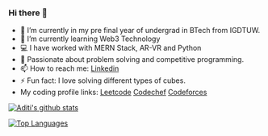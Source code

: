 ### Hi there 👋


- 🔭 I’m currently in my pre final year of undergrad in BTech from IGDTUW. 
- 🌱 I’m currently learning Web3 Technology 
- 💻 I have worked with MERN Stack, AR-VR and Python
- 🦄 Passionate about problem solving and competitive programming.
- 📫 How to reach me: [Linkedin](https://www.linkedin.com/in/aditi-tiwari-69a587192/)
- ⚡ Fun fact: I love solving different types of cubes.
- My coding profile links: [Leetcode](https://leetcode.com/WTEF_adititiwari02/)  [Codechef](https://www.codechef.com/users/adititiwari_02)  [Codeforces](https://codeforces.com/profile/adititiwari02)

[![Aditi's github stats](https://github-readme-stats.vercel.app/api?username=Adititiwari02&count_private=true&show_icons=true&theme=radical&hide_rank=false)](https://github.com/anuraghazra/github-readme-stats)

[![Top Languages](https://github-readme-stats.vercel.app/api/top-langs/?username=Adititiwari02)](https://github.com/Adititiwari02/github-readme-stats)

